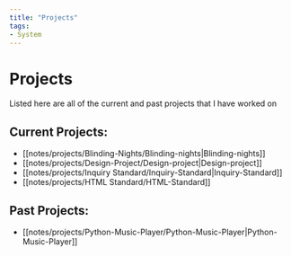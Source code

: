 ```yaml
---
title: "Projects"
tags:
- System
---
```


# Projects

Listed here are all of the current and past projects that I have worked on

## Current Projects:
- [[notes/projects/Blinding-Nights/Blinding-nights|Blinding-nights]]
- [[notes/projects/Design-Project/Design-project|Design-project]]
- [[notes/projects/Inquiry Standard/Inquiry-Standard|Inquiry-Standard]]
- [[notes/projects/HTML Standard/HTML-Standard]]

## Past Projects:
- [[notes/projects/Python-Music-Player/Python-Music-Player|Python-Music-Player]]
